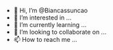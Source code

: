 - 👋 Hi, I’m @Biancassuncao
- 👀 I’m interested in ...
- 🌱 I’m currently learning ...
- 💞️ I’m looking to collaborate on ...
- 📫 How to reach me ...

<!---
Biancassuncao/Biancassuncao is a ✨ special ✨ repository because its `README.md` (this file) appears on your GitHub profile.
You can click the Preview link to take a look at your changes.
--->
